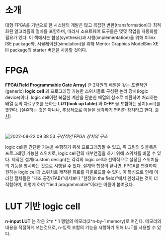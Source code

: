 # 소개
대형 FPGA를 기반으로 한 시스템의 개발은 많고 복잡한 변환(transformation)과 최적화된 알고리즘의 절차를 포함하며, 따라서 소프트웨어 도구들은 몇몇 작업을 자동화할 필요가 있다. 
이 책에서는 합성(synthesis)과 시행(implementation)을 위해 Xilinx ISE package와, 
시뮬레이션(simulation)을 위해 Mentor Graphics ModelSim XE III package의 starter 버젼을 사용할 것이다.

# FPGA
**FPGA(Field Programmable Gate Array)** 란 2차원의 배열을 갖는 포괄적인(generic) **logic cell** 과 프로그래밍 가능한 스위치들로 구성된 논리 장치(logic device)이다. logic cell이란 복잡한 계산을 단순한 배열의 참조로 치환하여 처리하는 배열 등의 자료구조를 뜻하는 **LUT(look up table)** 와 **D-FF** 을 포함하는 장치(unit)를 뜻한다. (실존하는 것은 아니나, 추상적으로 이들을 생각하기 편리한 장치라고 한다. [출처](https://support.xilinx.com/s/question/0D52E00006iHkYASA0/logic-cell-concept-in-xilinx-fpgas?language=en_US))

<br/>

![2022-08-22 09 38 53](https://user-images.githubusercontent.com/111409004/185818548-be13e5b5-b2ce-4753-900f-6458195969fc.png)
*구상적인 FPGA 장치의 구조*

logic cell은 간단한 기능을 수행하기 위해 프로그래밍될 수 있고, 위 그림의 S 블록은 프로그래밍 가능한 스위치로, logic cell간의 내부연결을 하기 위해 스위치를 바꿀 수 있다. 제작된 설계(custom design)는 각각의 logic cell과 선택적으로 설정된 스위치들의 기능을 명시하는 것으로 시행될 수 있다. 설계와 합성이 끝나면, FPGA를 연결하여 원하는 logic cell과 스위치로 제작된 회로를 다운로드할 수 있다. 이 특성으로 인해 이러한 절차들은 "제조 공장(FAB)"에서보다 "현장(in the field)"에서 완성되는 것이 더 적합하며, 이렇게 하여 "field programmable"이라는 이름이 붙여졌다. 

# LUT 기반 logic cell
**n-input LUT** 는 작은 2^n * 1 행렬의 메모리(2^n-by-1 memory)로 여긴다. 메모리의 내용을 적절하게 쓰는것으로, n-입력 조합의 기능을 시행하기 위해 LUT를 사용할 수 있다. 
